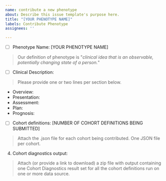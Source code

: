 ```yaml
---
name: contribute a new phenotype
about: Describe this issue template's purpose here.
title: "[YOUR PHENOTYPE NAME]"
labels: Contribute Phenotype
assignees: ''

---
```


- [ ] Phenotype Name: [YOUR PHENOTYPE NAME]
> Our definition of phenotype is "_clinical idea that is an observable, potentially changing state of a person._"

- [ ] Clinical Description:
> Please provide one or two lines per section below.

- Overview: 
- Presentation: 
- Assessment:
- Plan:
- Prognosis:

- [ ] Cohort definitions: [NUMBER OF COHORT DEFINITIONS BEING SUBMITTED]
> Attach the .json file for each cohort being contributed. One JSON file per cohort.


4) Cohort diagnostics output: 
> Attach (or provide a link to download) a zip file with output containing one Cohort Diagnostics result set for all the cohort definitions run on one or more data source.
